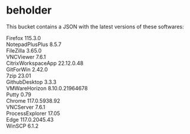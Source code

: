 # beholder
This bucket contains a JSON with the latest versions of these softwares:

Firefox            115.3.0          
NotepadPlusPlus    8.5.7            
FileZilla          3.65.0           
VNCViewer          7.6.1            
CitrixWorkspaceApp 22.12.0.48       
GitForWin          2.42.0           
7zip               23.01            
GithubDesktop      3.3.3            
VMWareHorizon      8.10.0.21964678  
Putty              0.79             
Chrome             117.0.5938.92    
VNCServer          7.6.1            
ProcessExplorer    17.05            
Edge               117.0.2045.43    
WinSCP             6.1.2            



